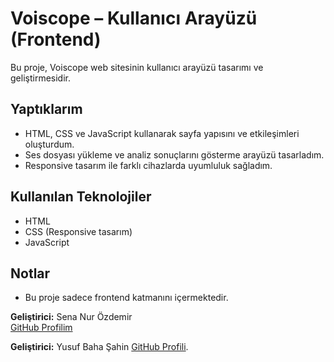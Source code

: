 # Voiscope – Kullanıcı Arayüzü (Frontend)

Bu proje, Voiscope web sitesinin kullanıcı arayüzü tasarımı ve geliştirmesidir.

## Yaptıklarım
- HTML, CSS ve JavaScript kullanarak sayfa yapısını ve etkileşimleri oluşturdum.
- Ses dosyası yükleme ve analiz sonuçlarını gösterme arayüzü tasarladım.
- Responsive tasarım ile farklı cihazlarda uyumluluk sağladım.

## Kullanılan Teknolojiler
- HTML  
- CSS (Responsive tasarım)  
- JavaScript  

## Notlar
- Bu proje sadece frontend katmanını içermektedir.

**Geliştirici:** Sena Nur Özdemir  
[GitHub Profilim](https://github.com/senathecoder)

**Geliştirici:** Yusuf Baha Şahin 
[GitHub Profili](https://github.com/yusufbsahin).
